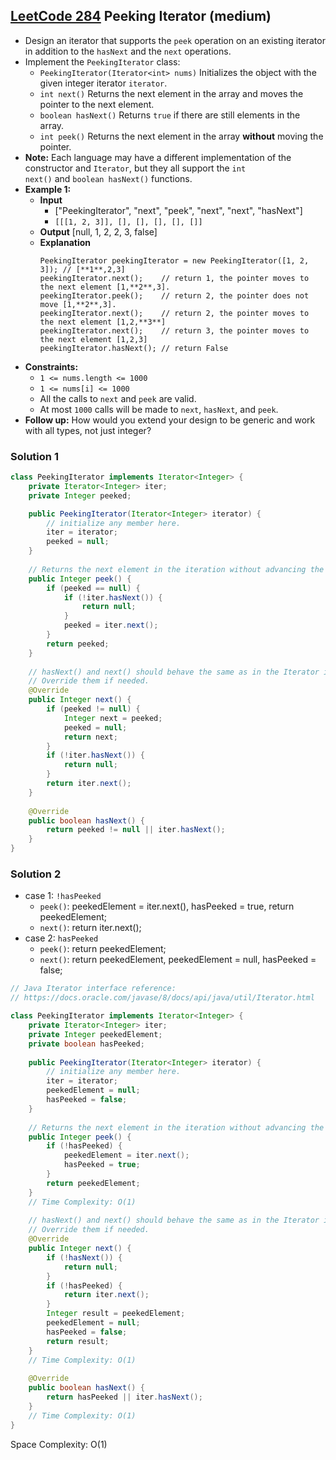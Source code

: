 ## [LeetCode 284](https://leetcode.com/problems/peeking-iterator/) Peeking Iterator (medium)

- Design an iterator that supports the `peek` operation on an existing iterator in addition to the `hasNext` and the `next` operations.
- Implement the `PeekingIterator` class:
    -   `PeekingIterator(Iterator<int> nums)` Initializes the object with the given integer iterator `iterator`.
    -   `int next()` Returns the next element in the array and moves the pointer to the next element.
    -   `boolean hasNext()` Returns `true` if there are still elements in the array.
    -   `int peek()` Returns the next element in the array **without** moving the pointer.
- **Note:** Each language may have a different implementation of the constructor and `Iterator`, but they all support the `int next()` and `boolean hasNext()` functions.
- **Example 1:**
    - **Input**
        - ["PeekingIterator", "next", "peek", "next", "next", "hasNext"]
        - `[[[1, 2, 3]], [], [], [], [], []]`
    - **Output** [null, 1, 2, 2, 3, false]
    - **Explanation**
        ```
        PeekingIterator peekingIterator = new PeekingIterator([1, 2, 3]); // [**1**,2,3]
        peekingIterator.next();    // return 1, the pointer moves to the next element [1,**2**,3].
        peekingIterator.peek();    // return 2, the pointer does not move [1,**2**,3].
        peekingIterator.next();    // return 2, the pointer moves to the next element [1,2,**3**]
        peekingIterator.next();    // return 3, the pointer moves to the next element [1,2,3]
        peekingIterator.hasNext(); // return False
        ```
- **Constraints:**
    -   `1 <= nums.length <= 1000`
    -   `1 <= nums[i] <= 1000`
    -   All the calls to `next` and `peek` are valid.
    -   At most `1000` calls will be made to `next`, `hasNext`, and `peek`.
- **Follow up:** How would you extend your design to be generic and work with all types, not just integer?

### Solution 1

```java
class PeekingIterator implements Iterator<Integer> {
	private Iterator<Integer> iter;
	private Integer peeked;

	public PeekingIterator(Iterator<Integer> iterator) {
		// initialize any member here.
	    iter = iterator;
		peeked = null;
	}
	
	// Returns the next element in the iteration without advancing the iterator.
	public Integer peek() {
		if (peeked == null) {
			if (!iter.hasNext()) {
				return null;
			}
			peeked = iter.next();
		}
		return peeked;
	}
	
	// hasNext() and next() should behave the same as in the Iterator interface.
	// Override them if needed.
	@Override
	public Integer next() {
		if (peeked != null) {
			Integer next = peeked;
			peeked = null;
			return next;
		}
		if (!iter.hasNext()) {
			return null;
		}
		return iter.next();
	}
	
	@Override
	public boolean hasNext() {
		return peeked != null || iter.hasNext();
	}
}
```

### Solution 2

- case 1: `!hasPeeked`
    - `peek()`: peekedElement = iter.next(), hasPeeked = true, return peekedElement;
    - `next()`: return iter.next();
- case 2: `hasPeeked`
    - `peek()`: return peekedElement;
    - `next()`: return peekedElement, peekedElement = null, hasPeeked = false;

```java
// Java Iterator interface reference:
// https://docs.oracle.com/javase/8/docs/api/java/util/Iterator.html

class PeekingIterator implements Iterator<Integer> {
    private Iterator<Integer> iter;
    private Integer peekedElement;
    private boolean hasPeeked;
    
	public PeekingIterator(Iterator<Integer> iterator) {
	    // initialize any member here.
	    iter = iterator;
	    peekedElement = null;
	    hasPeeked = false;
	}
	
    // Returns the next element in the iteration without advancing the iterator.
	public Integer peek() {
        if (!hasPeeked) {
            peekedElement = iter.next();
            hasPeeked = true;
        }
        return peekedElement;
	}
	// Time Complexity: O(1)
	
	// hasNext() and next() should behave the same as in the Iterator interface.
	// Override them if needed.
	@Override
	public Integer next() {
	    if (!hasNext()) {
    	    return null;
    	}
    	if (!hasPeeked) {
        	return iter.next();
    	}
    	Integer result = peekedElement;
    	peekedElement = null;
    	hasPeeked = false;
    	return result;
	}
	// Time Complexity: O(1)
	
	@Override
	public boolean hasNext() {
	    return hasPeeked || iter.hasNext();
	}
	// Time Complexity: O(1)
}
```

Space Complexity: O(1)

